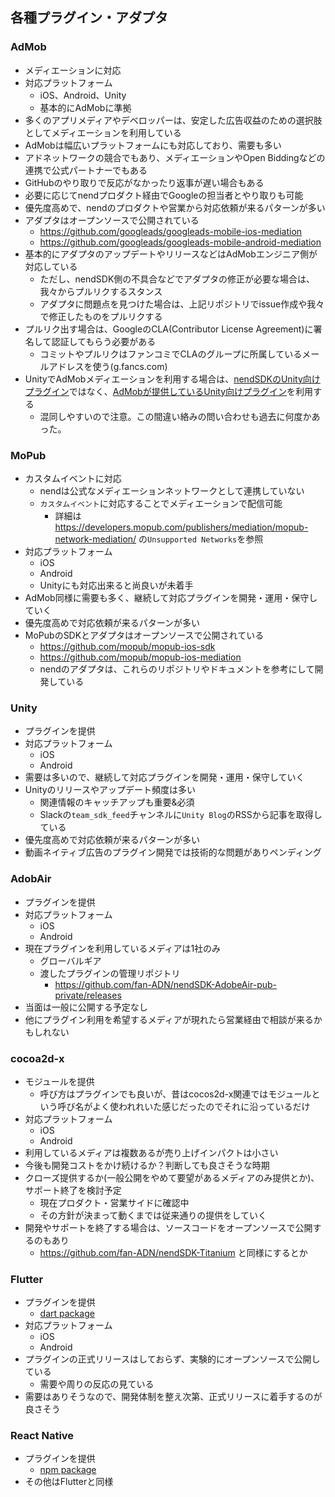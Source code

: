 ## 各種プラグイン・アダプタ

### AdMob
- メディエーションに対応
- 対応プラットフォーム
  - iOS、Android、Unity
  - 基本的にAdMobに準拠
- 多くのアプリメディアやデベロッパーは、安定した広告収益のための選択肢としてメディエーションを利用している
- AdMobは幅広いプラットフォームにも対応しており、需要も多い
- アドネットワークの競合でもあり、メディエーションやOpen Biddingなどの連携で公式パートナーでもある
- GitHubのやり取りで反応がなかったり返事が遅い場合もある
- 必要に応じてnendプロダクト経由でGoogleの担当者とやり取りも可能
- 優先度高めで、nendのプロダクトや営業から対応依頼が来るパターンが多い
- アダプタはオープンソースで公開されている
  - https://github.com/googleads/googleads-mobile-ios-mediation
  - https://github.com/googleads/googleads-mobile-android-mediation
- 基本的にアダプタのアップデートやリリースなどはAdMobエンジニア側が対応している
  - ただし、nendSDK側の不具合などでアダプタの修正が必要な場合は、我々からプルリクするスタンス
  - アダプタに問題点を見つけた場合は、上記リポジトリでissue作成や我々で修正したものをプルリクする
- プルリク出す場合は、GoogleのCLA(Contributor License Agreement)に署名して認証してもらう必要がある
  - コミットやプルリクはファンコミでCLAのグループに所属しているメールアドレスを使う(g.fancs.com)
- UnityでAdMobメディエーションを利用する場合は、[nendSDKのUnity向けプラグイン](https://github.com/fan-ADN/nendSDK-Unity-pub)ではなく、[AdMobが提供しているUnity向けプラグイン](https://developers.google.com/admob/unity/quick-start)を利用する
  - 混同しやすいので注意。この間違い絡みの問い合わせも過去に何度かあった。

### MoPub
- カスタムイベントに対応
  - nendは公式なメディエーションネットワークとして連携していない
  - `カスタムイベント`に対応することでメディエーションで配信可能
    - 詳細は https://developers.mopub.com/publishers/mediation/mopub-network-mediation/ の`Unsupported Networks`を参照
- 対応プラットフォーム
  - iOS
  - Android
  - Unityにも対応出来ると尚良いが未着手
- AdMob同様に需要も多く、継続して対応プラグインを開発・運用・保守していく
- 優先度高めで対応依頼が来るパターンが多い
- MoPubのSDKとアダプタはオープンソースで公開されている
  - https://github.com/mopub/mopub-ios-sdk
  - https://github.com/mopub/mopub-ios-mediation
  - nendのアダプタは、これらのリポジトリやドキュメントを参考にして開発している

### Unity
- プラグインを提供
- 対応プラットフォーム
  - iOS
  - Android
- 需要は多いので、継続して対応プラグインを開発・運用・保守していく
- Unityのリリースやアップデート頻度は多い
  - 関連情報のキャッチアップも重要&必須
  - Slackの`team_sdk_feed`チャンネルに`Unity Blog`のRSSから記事を取得している
- 優先度高めで対応依頼が来るパターンが多い
- 動画ネイティブ広告のプラグイン開発では技術的な問題がありペンディング

### AdobAir
- プラグインを提供
- 対応プラットフォーム
  - iOS
  - Android
- 現在プラグインを利用しているメディアは1社のみ
  - グローバルギア
  - 渡したプラグインの管理リポジトリ
    - https://github.com/fan-ADN/nendSDK-AdobeAir-pub-private/releases
- 当面は一般に公開する予定なし
- 他にプラグイン利用を希望するメディアが現れたら営業経由で相談が来るかもしれない

### cocoa2d-x
- モジュールを提供
  - 呼び方はプラグインでも良いが、昔はcocos2d-x関連ではモジュールという呼び名がよく使われれいた感じだったのでそれに沿っているだけ
- 対応プラットフォーム
  - iOS
  - Android
- 利用しているメディアは複数あるが売り上げインパクトは小さい
- 今後も開発コストをかけ続けるか？判断しても良さそうな時期
- クローズ提供するか(一般公開をやめて要望があるメディアのみ提供とか)、サポート終了を検討予定
  - 現在プロダクト・営業サイドに確認中
  - その方針が決まって動くまでは従来通りの提供をしていく
- 開発やサポートを終了する場合は、ソースコードをオープンソースで公開するのもあり
  - https://github.com/fan-ADN/nendSDK-Titanium と同様にするとか

### Flutter
- プラグインを提供
  - [dart package](https://pub.dev/packages/nend_plugin#-readme-tab-)
- 対応プラットフォーム
  - iOS
  - Android
- プラグインの正式リリースはしておらず、実験的にオープンソースで公開している
  - 需要や周りの反応の見ている
- 需要はありそうなので、開発体制を整え次第、正式リリースに着手するのが良さそう

### React Native
- プラグインを提供
  - [npm package](https://www.npmjs.com/package/react-native-nend-bridger)
- その他はFlutterと同様
